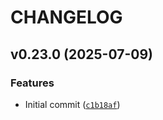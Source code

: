 # CHANGELOG

<!-- version list -->

## v0.23.0 (2025-07-09)

### Features

- Initial commit
  ([`c1b18af`](https://github.com/intel/mfd-const/commit/c1b18afe0eda21a6e7b4b5d09fcb933337348d7d))
